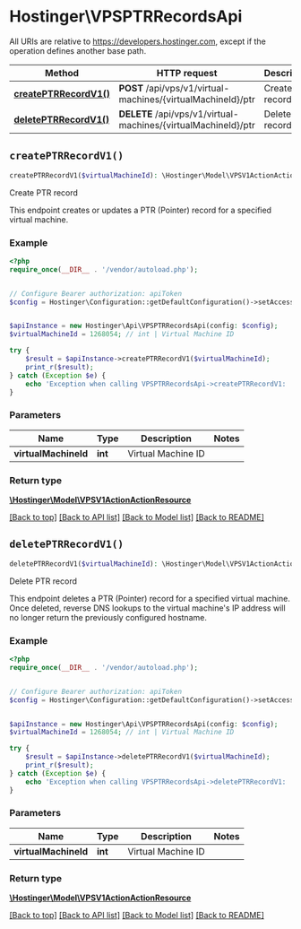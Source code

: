 # Hostinger\VPSPTRRecordsApi

All URIs are relative to https://developers.hostinger.com, except if the operation defines another base path.

| Method | HTTP request | Description |
| ------------- | ------------- | ------------- |
| [**createPTRRecordV1()**](VPSPTRRecordsApi.md#createPTRRecordV1) | **POST** /api/vps/v1/virtual-machines/{virtualMachineId}/ptr | Create PTR record |
| [**deletePTRRecordV1()**](VPSPTRRecordsApi.md#deletePTRRecordV1) | **DELETE** /api/vps/v1/virtual-machines/{virtualMachineId}/ptr | Delete PTR record |


## `createPTRRecordV1()`

```php
createPTRRecordV1($virtualMachineId): \Hostinger\Model\VPSV1ActionActionResource
```

Create PTR record

This endpoint creates or updates a PTR (Pointer) record for a specified virtual machine.

### Example

```php
<?php
require_once(__DIR__ . '/vendor/autoload.php');


// Configure Bearer authorization: apiToken
$config = Hostinger\Configuration::getDefaultConfiguration()->setAccessToken('YOUR_ACCESS_TOKEN');


$apiInstance = new Hostinger\Api\VPSPTRRecordsApi(config: $config);
$virtualMachineId = 1268054; // int | Virtual Machine ID

try {
    $result = $apiInstance->createPTRRecordV1($virtualMachineId);
    print_r($result);
} catch (Exception $e) {
    echo 'Exception when calling VPSPTRRecordsApi->createPTRRecordV1: ', $e->getMessage(), PHP_EOL;
}
```

### Parameters

| Name | Type | Description  | Notes |
| ------------- | ------------- | ------------- | ------------- |
| **virtualMachineId** | **int**| Virtual Machine ID | |

### Return type

[**\Hostinger\Model\VPSV1ActionActionResource**](../Model/VPSV1ActionActionResource.md)

[[Back to top]](#) [[Back to API list]](../../README.md#endpoints)
[[Back to Model list]](../../README.md#models)
[[Back to README]](../../README.md)

## `deletePTRRecordV1()`

```php
deletePTRRecordV1($virtualMachineId): \Hostinger\Model\VPSV1ActionActionResource
```

Delete PTR record

This endpoint deletes a PTR (Pointer) record for a specified virtual machine.   Once deleted, reverse DNS lookups to the virtual machine's IP address will no longer return the previously configured hostname.

### Example

```php
<?php
require_once(__DIR__ . '/vendor/autoload.php');


// Configure Bearer authorization: apiToken
$config = Hostinger\Configuration::getDefaultConfiguration()->setAccessToken('YOUR_ACCESS_TOKEN');


$apiInstance = new Hostinger\Api\VPSPTRRecordsApi(config: $config);
$virtualMachineId = 1268054; // int | Virtual Machine ID

try {
    $result = $apiInstance->deletePTRRecordV1($virtualMachineId);
    print_r($result);
} catch (Exception $e) {
    echo 'Exception when calling VPSPTRRecordsApi->deletePTRRecordV1: ', $e->getMessage(), PHP_EOL;
}
```

### Parameters

| Name | Type | Description  | Notes |
| ------------- | ------------- | ------------- | ------------- |
| **virtualMachineId** | **int**| Virtual Machine ID | |

### Return type

[**\Hostinger\Model\VPSV1ActionActionResource**](../Model/VPSV1ActionActionResource.md)

[[Back to top]](#) [[Back to API list]](../../README.md#endpoints)
[[Back to Model list]](../../README.md#models)
[[Back to README]](../../README.md)
